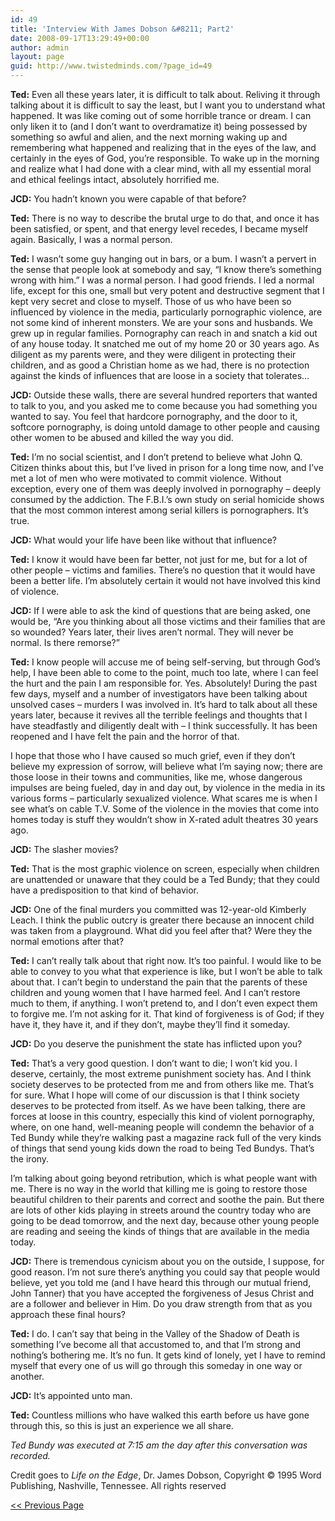 ```yaml
---
id: 49
title: 'Interview With James Dobson &#8211; Part2'
date: 2008-09-17T13:29:49+00:00
author: admin
layout: page
guid: http://www.twistedminds.com/?page_id=49
---
```

<p class="dropcap-first">
  <strong> Ted:</strong> Even all these years later, it is difficult to talk about. Reliving it through talking about it is difficult to say the least, but I want you to understand what happened. It was like coming out of some horrible trance or dream. I can only liken it to (and I don’t want to overdramatize it) being possessed by something so awful and alien, and the next morning waking up and remembering what happened and realizing that in the eyes of the law, and certainly in the eyes of God, you’re responsible. To wake up in the morning and realize what I had done with a clear mind, with all my essential moral and ethical feelings intact, absolutely horrified me.
</p>

**JCD:** You hadn’t known you were capable of that before?

**Ted:** There is no way to describe the brutal urge to do that, and once it has been satisfied, or spent, and that energy level recedes, I became myself again. Basically, I was a normal person.

**Ted:** I wasn’t some guy hanging out in bars, or a bum. I wasn’t a pervert in the sense that people look at somebody and say, “I know there’s something wrong with him.” I was a normal person. I had good friends. I led a normal life, except for this one, small but very potent and destructive segment that I kept very secret and close to myself. Those of us who have been so influenced by violence in the media, particularly pornographic violence, are not some kind of inherent monsters. We are your sons and husbands. We grew up in regular families. Pornography can reach in and snatch a kid out of any house today. It snatched me out of my home 20 or 30 years ago. As diligent as my parents were, and they were diligent in protecting their children, and as good a Christian home as we had, there is no protection against the kinds of influences that are loose in a society that tolerates&#8230;

**JCD:** Outside these walls, there are several hundred reporters that wanted to talk to you, and you asked me to come because you had something you wanted to say. You feel that hardcore pornography, and the door to it, softcore pornography, is doing untold damage to other people and causing other women to be abused and killed the way you did.

**Ted:** I’m no social scientist, and I don’t pretend to believe what John Q. Citizen thinks about this, but I’ve lived in prison for a long time now, and I’ve met a lot of men who were motivated to commit violence. Without exception, every one of them was deeply involved in pornography &#8211; deeply consumed by the addiction. The F.B.I.’s own study on serial homicide shows that the most common interest among serial killers is pornographers. It’s true.

**JCD:** What would your life have been like without that influence?

**Ted:** I know it would have been far better, not just for me, but for a lot of other people &#8211; victims and families. There’s no question that it would have been a better life. I’m absolutely certain it would not have involved this kind of violence.

**JCD:** If I were able to ask the kind of questions that are being asked, one would be, “Are you thinking about all those victims and their families that are so wounded? Years later, their lives aren’t normal. They will never be normal. Is there remorse?”

**Ted:** I know people will accuse me of being self-serving, but through God’s help, I have been able to come to the point, much too late, where I can feel the hurt and the pain I am responsible for. Yes. Absolutely! During the past few days, myself and a number of investigators have been talking about unsolved cases &#8211; murders I was involved in. It’s hard to talk about all these years later, because it revives all the terrible feelings and thoughts that I have steadfastly and diligently dealt with &#8211; I think successfully. It has been reopened and I have felt the pain and the horror of that.

I hope that those who I have caused so much grief, even if they don’t believe my expression of sorrow, will believe what I’m saying now; there are those loose in their towns and communities, like me, whose dangerous impulses are being fueled, day in and day out, by violence in the media in its various forms &#8211; particularly sexualized violence. What scares me is when I see what’s on cable T.V. Some of the violence in the movies that come into homes today is stuff they wouldn’t show in X-rated adult theatres 30 years ago.

**JCD:** The slasher movies?

**Ted:** That is the most graphic violence on screen, especially when children are unattended or unaware that they could be a Ted Bundy; that they could have a predisposition to that kind of behavior.

**JCD:** One of the final murders you committed was 12-year-old Kimberly Leach. I think the public outcry is greater there because an innocent child was taken from a playground. What did you feel after that? Were they the normal emotions after that?

**Ted:** I can’t really talk about that right now. It’s too painful. I would like to be able to convey to you what that experience is like, but I won’t be able to talk about that. I can’t begin to understand the pain that the parents of these children and young women that I have harmed feel. And I can’t restore much to them, if anything. I won’t pretend to, and I don’t even expect them to forgive me. I’m not asking for it. That kind of forgiveness is of God; if they have it, they have it, and if they don’t, maybe they’ll find it someday.

**JCD:** Do you deserve the punishment the state has inflicted upon you?

**Ted:** That’s a very good question. I don’t want to die; I won’t kid you. I deserve, certainly, the most extreme punishment society has. And I think society deserves to be protected from me and from others like me. That’s for sure. What I hope will come of our discussion is that I think society deserves to be protected from itself. As we have been talking, there are forces at loose in this country, especially this kind of violent pornography, where, on one hand, well-meaning people will condemn the behavior of a Ted Bundy while they’re walking past a magazine rack full of the very kinds of things that send young kids down the road to being Ted Bundys. That’s the irony.

I’m talking about going beyond retribution, which is what people want with me. There is no way in the world that killing me is going to restore those beautiful children to their parents and correct and soothe the pain. But there are lots of other kids playing in streets around the country today who are going to be dead tomorrow, and the next day, because other young people are reading and seeing the kinds of things that are available in the media today.

**JCD:** There is tremendous cynicism about you on the outside, I suppose, for good reason. I’m not sure there’s anything you could say that people would believe, yet you told me (and I have heard this through our mutual friend, John Tanner) that you have accepted the forgiveness of Jesus Christ and are a follower and believer in Him. Do you draw strength from that as you approach these final hours?

**Ted:** I do. I can’t say that being in the Valley of the Shadow of Death is something I’ve become all that accustomed to, and that I’m strong and nothing’s bothering me. It’s no fun. It gets kind of lonely, yet I have to remind myself that every one of us will go through this someday in one way or another.

**JCD:** It’s appointed unto man.

**Ted:** Countless millions who have walked this earth before us have gone through this, so this is just an experience we all share.

_Ted Bundy was executed at 7:15 am the day after this conversation was recorded._

Credit goes to _Life on the Edge_, Dr. James Dobson, Copyright © 1995 Word Publishing, Nashville, Tennessee. All rights reserved 

<p style="text-align: left;">
  <a href="/serial-killers/TB-miscellaneous/" title="Ted Bundy final interview, part 1"><< Previous Page</a>
</p>